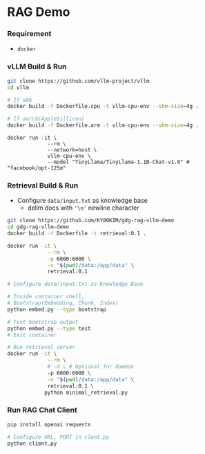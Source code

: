 # RAG Demo

### Requirement

- `docker`

### vLLM Build & Run

```bash
git clone https://github.com/vllm-project/vllm
cd vllm

# If x86
docker build -f Dockerfile.cpu -t vllm-cpu-env --shm-size=4g .

# If aarch(AppleSillicon)
docker build -f Dockerfile.arm -t vllm-cpu-env --shm-size=4g .
```

```**bash**
docker run -it \
             --rm \
             --network=host \
             vllm-cpu-env \
             --model "TinyLlama/TinyLlama-1.1B-Chat-v1.0" # "facebook/opt-125m"
```

### Retrieval Build & Run

- Configure `data/input.txt` as knowledge base
  - delim docs with `'\n'` newline character

```bash
git clone https://github.com/KY00KIM/gdg-rag-vllm-demo
cd gdg-rag-vllm-demo
docker build -f Dockerfile -t retrieval:0.1 .
```

```bash
docker run -it \
             --rm \
             -p 6000:6000 \
             -v "$(pwd)/data:/app/data" \
             retrieval:0.1

# Configure data/input.txt as Knowledge Base
```
```bash
# Inside container shell,
# Bootstrap(Embedding, Chunk, Index)
python embed.py --type bootstrap

# Test bootstrap output
python embed.py --type test
# Exit container
```
```bash
# Run retrieval server
docker run -it \
             --rm \
             # -d \ # Optional for daemon
             -p 6000:6000 \
             -v "$(pwd)/data:/app/data" \
             retrieval:0.1 \
            python minimal_retrieval.py
```

### Run RAG Chat Client

```bash
pip install openai requests

# Configure URL, PORT in clent.py
python client.py
```
